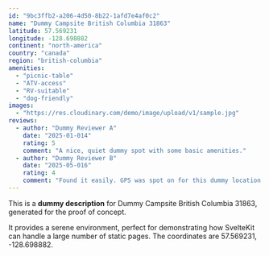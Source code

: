 ```yaml
---
id: "9bc3ffb2-a206-4d50-8b22-1afd7e4af0c2"
name: "Dummy Campsite British Columbia 31863"
latitude: 57.569231
longitude: -128.698882
continent: "north-america"
country: "canada"
region: "british-columbia"
amenities:
  - "picnic-table"
  - "ATV-access"
  - "RV-suitable"
  - "dog-friendly"
images:
  - "https://res.cloudinary.com/demo/image/upload/v1/sample.jpg"
reviews:
  - author: "Dummy Reviewer A"
    date: "2025-01-014"
    rating: 5
    comment: "A nice, quiet dummy spot with some basic amenities."
  - author: "Dummy Reviewer B"
    date: "2025-05-016"
    rating: 4
    comment: "Found it easily. GPS was spot on for this dummy location."
---
```


This is a **dummy description** for Dummy Campsite British Columbia 31863, generated for the proof of concept.

It provides a serene environment, perfect for demonstrating how SvelteKit can handle a large number of static pages. The coordinates are 57.569231, -128.698882.
